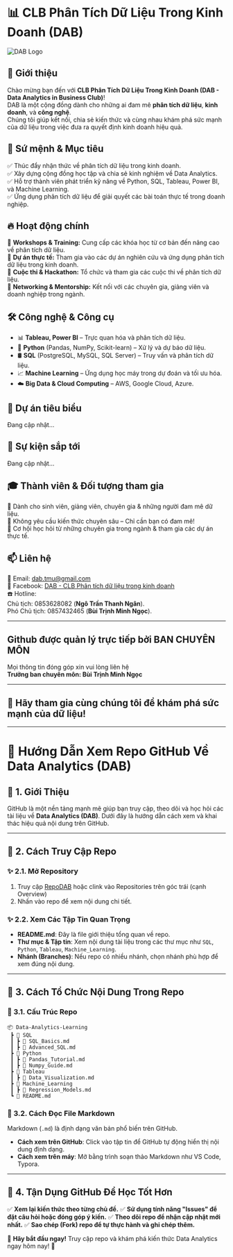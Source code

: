 # 📊 CLB Phân Tích Dữ Liệu Trong Kinh Doanh (DAB)  

![DAB Logo](https://private-user-images.githubusercontent.com/193225905/408241760-4ec16ad0-442e-4e49-a19a-d4ac1d370578.png?jwt=eyJhbGciOiJIUzI1NiIsInR5cCI6IkpXVCJ9.eyJpc3MiOiJnaXRodWIuY29tIiwiYXVkIjoicmF3LmdpdGh1YnVzZXJjb250ZW50LmNvbSIsImtleSI6ImtleTUiLCJleHAiOjE3MzgzMDU0MTIsIm5iZiI6MTczODMwNTExMiwicGF0aCI6Ii8xOTMyMjU5MDUvNDA4MjQxNzYwLTRlYzE2YWQwLTQ0MmUtNGU0OS1hMTlhLWQ0YWMxZDM3MDU3OC5wbmc_WC1BbXotQWxnb3JpdGhtPUFXUzQtSE1BQy1TSEEyNTYmWC1BbXotQ3JlZGVudGlhbD1BS0lBVkNPRFlMU0E1M1BRSzRaQSUyRjIwMjUwMTMxJTJGdXMtZWFzdC0xJTJGczMlMkZhd3M0X3JlcXVlc3QmWC1BbXotRGF0ZT0yMDI1MDEzMVQwNjMxNTJaJlgtQW16LUV4cGlyZXM9MzAwJlgtQW16LVNpZ25hdHVyZT05NDJjMGUyOWM4ZjIwNzBkMzhjMWU1YTk3MzhlN2M0YTY3NGZiMWFmNGQ2NTE0OWFhMTFkNjczOWYwZDM4NzA3JlgtQW16LVNpZ25lZEhlYWRlcnM9aG9zdCJ9.GdhcvBwE2XH3igZLZAk_ST8t3hY_Sob635vn6NzXrrg)

## 🚀 Giới thiệu  
Chào mừng bạn đến với **CLB Phân Tích Dữ Liệu Trong Kinh Doanh (DAB - Data Analytics in Business Club)**!  
DAB là một cộng đồng dành cho những ai đam mê **phân tích dữ liệu**, **kinh doanh**, và **công nghệ**.  
Chúng tôi giúp kết nối, chia sẻ kiến thức và cùng nhau khám phá sức mạnh của dữ liệu trong việc đưa ra quyết định kinh doanh hiệu quả.  

## 🎯 Sứ mệnh & Mục tiêu  
✅ Thúc đẩy nhận thức về phân tích dữ liệu trong kinh doanh.  
✅ Xây dựng cộng đồng học tập và chia sẻ kinh nghiệm về Data Analytics.  
✅ Hỗ trợ thành viên phát triển kỹ năng về Python, SQL, Tableau, Power BI, và Machine Learning.  
✅ Ứng dụng phân tích dữ liệu để giải quyết các bài toán thực tế trong doanh nghiệp.  

## 🔥 Hoạt động chính  
🔹 **Workshops & Training:** Cung cấp các khóa học từ cơ bản đến nâng cao về phân tích dữ liệu.  
🔹 **Dự án thực tế:** Tham gia vào các dự án nghiên cứu và ứng dụng phân tích dữ liệu trong kinh doanh.  
🔹 **Cuộc thi & Hackathon:** Tổ chức và tham gia các cuộc thi về phân tích dữ liệu.  
🔹 **Networking & Mentorship:** Kết nối với các chuyên gia, giảng viên và doanh nghiệp trong ngành.  

## 🛠️ Công nghệ & Công cụ  
- 📊 **Tableau, Power BI** – Trực quan hóa và phân tích dữ liệu.  
- 🐍 **Python** (Pandas, NumPy, Scikit-learn) – Xử lý và dự báo dữ liệu.  
- 🛢️ **SQL** (PostgreSQL, MySQL, SQL Server) – Truy vấn và phân tích dữ liệu.  
- 📈 **Machine Learning** – Ứng dụng học máy trong dự đoán và tối ưu hóa.  
- ☁️ **Big Data & Cloud Computing** – AWS, Google Cloud, Azure.  

## 📌 Dự án tiêu biểu  
Đang cập nhật... 

## 📆 Sự kiện sắp tới  
Đang cập nhật...

## 🎓 Thành viên & Đối tượng tham gia  
📌 Dành cho sinh viên, giảng viên, chuyên gia & những người đam mê dữ liệu.  
📌 Không yêu cầu kiến thức chuyên sâu – Chỉ cần bạn có đam mê!  
📌 Cơ hội học hỏi từ những chuyên gia trong ngành & tham gia các dự án thực tế.  

## 📫 Liên hệ  
📧 Email: dab.tmu@gmail.com  
📌 Facebook: [DAB - CLB Phân tích dữ liệu trong kinh doanh](https://www.facebook.com/dabtmu/)   
☎️ Hotline:  
Chủ tịch: 0853628082 (**Ngô Trần Thanh Ngân**).  
Phó Chủ tịch: 0857432465 (**Bùi Trịnh Minh Ngọc**).  

---

## Github được quản lý trực tiếp bởi BAN CHUYÊN MÔN  
Mọi thông tin đóng góp xin vui lòng liên hệ  
**Trưởng ban chuyên môn: Bùi Trịnh Minh Ngọc** 

---

## 🚀 **Hãy tham gia cùng chúng tôi để khám phá sức mạnh của dữ liệu!**  

---
# 📌 Hướng Dẫn Xem Repo GitHub Về Data Analytics (DAB)

## 🔹 1. Giới Thiệu
GitHub là một nền tảng mạnh mẽ giúp bạn truy cập, theo dõi và học hỏi các tài liệu về **Data Analytics (DAB)**. Dưới đây là hướng dẫn cách xem và khai thác hiệu quả nội dung trên GitHub.

---
## 🔹 2. Cách Truy Cập Repo
### ✨ 2.1. Mở Repository
1. Truy cập [RepoDAB](https://github.com/DABTMU?tab=repositories) hoặc clink vào Repositories trên góc trái (cạnh Overview)
2. Nhấn vào repo để xem nội dung chi tiết.

### ✨ 2.2. Xem Các Tập Tin Quan Trọng
- **README.md**: Đây là file giới thiệu tổng quan về repo.
- **Thư mục & Tập tin**: Xem nội dung tài liệu trong các thư mục như `SQL`, `Python`, `Tableau`, `Machine_Learning`.
- **Nhánh (Branches)**: Nếu repo có nhiều nhánh, chọn nhánh phù hợp để xem đúng nội dung.

---
## 🔹 3. Cách Tổ Chức Nội Dung Trong Repo
### 📂 3.1. Cấu Trúc Repo
```
📦 Data-Analytics-Learning
 ┣ 📂 SQL
 ┃ ┣ 📜 SQL_Basics.md
 ┃ ┣ 📜 Advanced_SQL.md
 ┣ 📂 Python
 ┃ ┣ 📜 Pandas_Tutorial.md
 ┃ ┣ 📜 Numpy_Guide.md
 ┣ 📂 Tableau
 ┃ ┣ 📜 Data_Visualization.md
 ┣ 📂 Machine_Learning
 ┃ ┣ 📜 Regression_Models.md
 ┗ 📜 README.md
```

### 📝 3.2. Cách Đọc File Markdown
Markdown (`.md`) là định dạng văn bản phổ biến trên GitHub.
- **Cách xem trên GitHub**: Click vào tập tin để GitHub tự động hiển thị nội dung định dạng.
- **Cách xem trên máy**: Mở bằng trình soạn thảo Markdown như VS Code, Typora.

---
## 🔹 4. Tận Dụng GitHub Để Học Tốt Hơn
✅ **Xem lại kiến thức theo từng chủ đề.**
✅ **Sử dụng tính năng "Issues" để đặt câu hỏi hoặc đóng góp ý kiến.**
✅ **Theo dõi repo để nhận cập nhật mới nhất.**
✅ **Sao chép (Fork) repo để tự thực hành và ghi chép thêm.**

📌 **Hãy bắt đầu ngay!** Truy cập repo và khám phá kiến thức Data Analytics ngay hôm nay! 🚀


